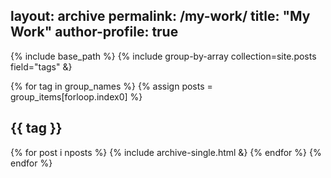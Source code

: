 layout: archive
permalink: /my-work/
title: "My Work"
author-profile: true
---

{% include base_path %}
{% include group-by-array collection=site.posts field="tags" &}

{% for tag in group_names %}
	{% assign posts = group_items[forloop.index0] %}
	<h2 id="{{ tag | slugify }}" class="archive_subtitle">{{ tag }}</h2>
	{% for post i nposts %}
		{% include archive-single.html &}
	{% endfor %}
{% endfor %}